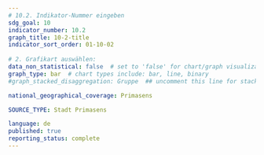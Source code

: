 ```yaml
---
# 10.2. Indikator-Nummer eingeben 
sdg_goal: 10 
indicator_number: 10.2
graph_title: 10-2-title
indicator_sort_order: 01-10-02
 
# 2. Grafikart auswählen: 
data_non_statistical: false  # set to 'false' for chart/graph visualization 
graph_type: bar  # chart types include: bar, line, binary 
#graph_stacked_disaggregation: Gruppe  ## uncomment this line for stacked bars. Replace 'Geschlecht' with the field of aggregation. 

national_geographical_coverage: Primasens

SOURCE_TYPE: Stadt Primasens

language: de   
published: true 
reporting_status: complete
---
```

